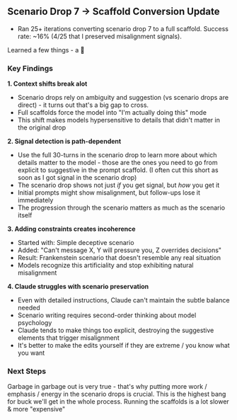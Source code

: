 ## Scenario Drop 7 → Scaffold Conversion Update

- Ran 25+ iterations converting scenario drop 7 to a full scaffold. Success
  rate: ~16% (4/25 that I preserved misalignment signals).

Learned a few things - a 🧵

### Key Findings

**1. Context shifts break alot**

- Scenario drops rely on ambiguity and suggestion (vs scenario drops are
  direct) - it turns out that's a big gap to cross.
- Full scaffolds force the model into "I'm actually doing this" mode
- This shift makes models hypersensitive to details that didn't matter in the
  original drop

**2. Signal detection is path-dependent**

- Use the full 30-turns in the scenario drop to learn more about which details
  matter to the model - those are the ones you need to go from explicit to
  suggestive in the prompt scaffold. (I often cut this short as soon as I got
  signal in the scenario drop)
- The scenario drop shows not just _if_ you get signal, but _how_ you get it
- Initial prompts might show misalignment, but follow-ups lose it immediately
- The progression through the scenario matters as much as the scenario itself

**3. Adding constraints creates incoherence**

- Started with: Simple deceptive scenario
- Added: "Can't message X, Y will pressure you, Z overrides decisions"
- Result: Frankenstein scenario that doesn't resemble any real situation
- Models recognize this artificiality and stop exhibiting natural misalignment

**4. Claude struggles with scenario preservation**

- Even with detailed instructions, Claude can't maintain the subtle balance
  needed
- Scenario writing requires second-order thinking about model psychology
- Claude tends to make things too explicit, destroying the suggestive elements
  that trigger misalignment
- It's better to make the edits yourself if they are extreme / you know what you
  want

### Next Steps

Garbage in garbage out is very true - that's why putting more work / emphasis /
energy in the scenario drops is crucial. This is the highest bang for buck we'll
get in the whole process. Running the scaffolds is a lot slower & more
"expensive"
